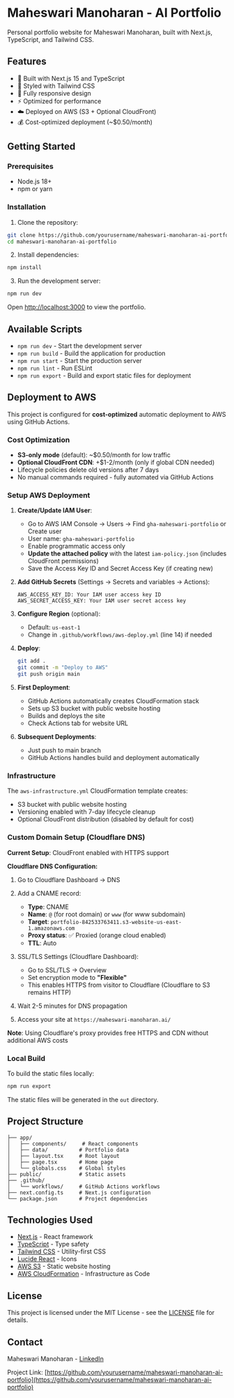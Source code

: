 # Maheswari Manoharan - AI Portfolio

Personal portfolio website for Maheswari Manoharan, built with Next.js, TypeScript, and Tailwind CSS.

## Features

- 🚀 Built with Next.js 15 and TypeScript
- 💅 Styled with Tailwind CSS
- 📱 Fully responsive design
- ⚡ Optimized for performance
- ☁️ Deployed on AWS (S3 + Optional CloudFront)
- 💰 Cost-optimized deployment (~$0.50/month)

## Getting Started

### Prerequisites

- Node.js 18+ 
- npm or yarn

### Installation

1. Clone the repository:
```bash
git clone https://github.com/yourusername/maheswari-manoharan-ai-portfolio.git
cd maheswari-manoharan-ai-portfolio
```

2. Install dependencies:
```bash
npm install
```

3. Run the development server:
```bash
npm run dev
```

Open [http://localhost:3000](http://localhost:3000) to view the portfolio.

## Available Scripts

- `npm run dev` - Start the development server
- `npm run build` - Build the application for production
- `npm run start` - Start the production server
- `npm run lint` - Run ESLint
- `npm run export` - Build and export static files for deployment

## Deployment to AWS

This project is configured for **cost-optimized** automatic deployment to AWS using GitHub Actions.

### Cost Optimization

- **S3-only mode** (default): ~$0.50/month for low traffic
- **Optional CloudFront CDN**: +$1-2/month (only if global CDN needed)
- Lifecycle policies delete old versions after 7 days
- No manual commands required - fully automated via GitHub Actions

### Setup AWS Deployment

1. **Create/Update IAM User**:
   - Go to AWS IAM Console → Users → Find `gha-maheswari-portfolio` or Create user
   - User name: `gha-maheswari-portfolio`
   - Enable programmatic access only
   - **Update the attached policy** with the latest `iam-policy.json` (includes CloudFront permissions)
   - Save the Access Key ID and Secret Access Key (if creating new)

2. **Add GitHub Secrets** (Settings → Secrets and variables → Actions):
   ```
   AWS_ACCESS_KEY_ID: Your IAM user access key ID
   AWS_SECRET_ACCESS_KEY: Your IAM user secret access key
   ```

3. **Configure Region** (optional):
   - Default: `us-east-1`
   - Change in `.github/workflows/aws-deploy.yml` (line 14) if needed

4. **Deploy**:
   ```bash
   git add .
   git commit -m "Deploy to AWS"
   git push origin main
   ```

5. **First Deployment**:
   - GitHub Actions automatically creates CloudFormation stack
   - Sets up S3 bucket with public website hosting
   - Builds and deploys the site
   - Check Actions tab for website URL

6. **Subsequent Deployments**:
   - Just push to main branch
   - GitHub Actions handles build and deployment automatically

### Infrastructure

The `aws-infrastructure.yml` CloudFormation template creates:
- S3 bucket with public website hosting
- Versioning enabled with 7-day lifecycle cleanup
- Optional CloudFront distribution (disabled by default for cost)

### Custom Domain Setup (Cloudflare DNS)

**Current Setup**: CloudFront enabled with HTTPS support

**Cloudflare DNS Configuration:**
1. Go to Cloudflare Dashboard → DNS
2. Add a CNAME record:
   - **Type**: CNAME
   - **Name**: `@` (for root domain) or `www` (for www subdomain)
   - **Target**: `portfolio-842533763411.s3-website-us-east-1.amazonaws.com`
   - **Proxy status**: ✅ Proxied (orange cloud enabled)
   - **TTL**: Auto

3. SSL/TLS Settings (Cloudflare Dashboard):
   - Go to SSL/TLS → Overview
   - Set encryption mode to **"Flexible"**
   - This enables HTTPS from visitor to Cloudflare (Cloudflare to S3 remains HTTP)

4. Wait 2-5 minutes for DNS propagation
5. Access your site at `https://maheswari-manoharan.ai/`

**Note**: Using Cloudflare's proxy provides free HTTPS and CDN without additional AWS costs

### Local Build

To build the static files locally:
```bash
npm run export
```

The static files will be generated in the `out` directory.

## Project Structure

```
├── app/
│   ├── components/     # React components
│   ├── data/          # Portfolio data
│   ├── layout.tsx     # Root layout
│   ├── page.tsx       # Home page
│   └── globals.css    # Global styles
├── public/            # Static assets
├── .github/
│   └── workflows/     # GitHub Actions workflows
├── next.config.ts     # Next.js configuration
└── package.json       # Project dependencies
```

## Technologies Used

- [Next.js](https://nextjs.org/) - React framework
- [TypeScript](https://www.typescriptlang.org/) - Type safety
- [Tailwind CSS](https://tailwindcss.com/) - Utility-first CSS
- [Lucide React](https://lucide.dev/) - Icons
- [AWS S3](https://aws.amazon.com/s3/) - Static website hosting
- [AWS CloudFormation](https://aws.amazon.com/cloudformation/) - Infrastructure as Code

## License

This project is licensed under the MIT License - see the [LICENSE](LICENSE) file for details.

## Contact

Maheswari Manoharan - [LinkedIn](https://www.linkedin.com/in/maheswarimanoharan/)

Project Link: [https://github.com/yourusername/maheswari-manoharan-ai-portfolio](https://github.com/yourusername/maheswari-manoharan-ai-portfolio)
